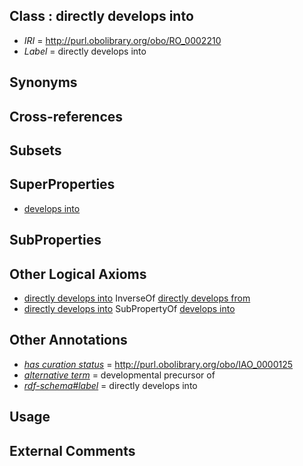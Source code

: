 
## Class : directly develops into

 * *IRI* = http://purl.obolibrary.org/obo/RO_0002210
 * *Label* = directly develops into

## Synonyms


## Cross-references


## Subsets


## SuperProperties

 * [develops into](../../RO/03/RO_0002203.md)

## SubProperties


## Other Logical Axioms

 * [directly develops into](../../RO/10/RO_0002210.md) InverseOf [directly develops from](../../RO/07/RO_0002207.md)
 * [directly develops into](../../RO/10/RO_0002210.md) SubPropertyOf [develops into](../../RO/03/RO_0002203.md)

## Other Annotations

 * *[has curation status](../../IAO/14/IAO_0000114.md)* = http://purl.obolibrary.org/obo/IAO_0000125
 * *[alternative term](../../IAO/18/IAO_0000118.md)* = developmental precursor of
 * *[rdf-schema#label](../../el/rdf-schema#label.md)* = directly develops into

## Usage


## External Comments

